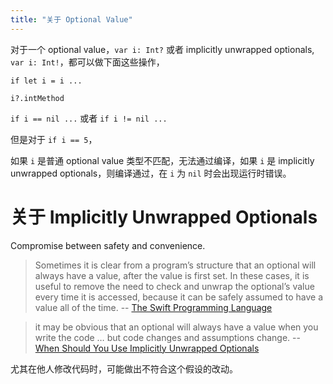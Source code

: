 ```yaml
---
title: "关于 Optional Value"
---
```


对于一个 optional value，`var i: Int?` 或者 implicitly unwrapped optionals, `var i: Int!`，都可以做下面这些操作，

`if let i = i ...`

`i?.intMethod`

`if i == nil ...` 或者 `if i != nil ...`

但是对于 `if i == 5`，

如果 `i` 是普通 optional value 类型不匹配，无法通过编译，如果 `i` 是 implicitly unwrapped optionals，则编译通过，在 `i` 为 `nil` 时会出现运行时错误。

# 关于 Implicitly Unwrapped Optionals

Compromise between safety and convenience.

> Sometimes it is clear from a program’s structure that an optional will always have a value, after the value is first set. In these cases, it is useful to remove the need to check and unwrap the optional’s value every time it is accessed, because it can be safely assumed to have a value all of the time.
> -- [The Swift Programming Language](https://developer.apple.com/library/content/documentation/Swift/Conceptual/Swift_Programming_Language/TheBasics.html)

> it may be obvious that an optional will always have a value when you write the code … but code changes and assumptions change.
> -- [When Should You Use Implicitly Unwrapped Optionals](https://cocoacasts.com/when-should-you-use-implicitly-unwrapped-optionals/)

尤其在他人修改代码时，可能做出不符合这个假设的改动。
